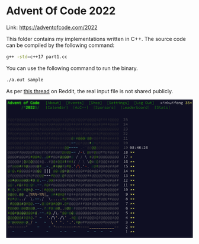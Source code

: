 # Advent Of Code 2022

Link: https://adventofcode.com/2022

This folder contains my implementations written in C++. The source code can be compiled by
the following command:

```sh
g++ -std=c++17 part1.cc
```

You can use the following command to run the binary.

```sh
./a.out sample
```

As per [this thread](https://www.reddit.com/r/adventofcode/comments/zh2hk0/2022friendly_reminder_dont_commit_your_input/)
on Reddit, the real input file is not shared publicly.

![2022](res/2022.png)

